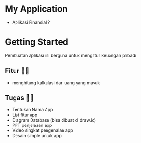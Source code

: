 # My Application
- Aplikasi Finansial ? 
# Getting Started
Pembuatan aplikasi ini berguna untuk mengatur keuangan pribadi
## Fitur 🤷‍♂️
-  menghitung kalkulasi dari uang yang masuk 
## Tugas 🐱‍🏍
- Tentukan Nama App 
- List fitur app
- Diagram Database (bisa dibuat di draw.io)
- PPT penjelasan app
- Video singkat pengenalan app
- Desain simple untuk app


